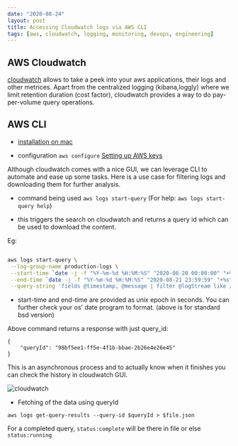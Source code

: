 ```yaml
---
date: "2020-08-24"
layout: post
title: Accessing Cloudwatch logs via AWS CLI
tags: [aws, cloudwatch, logging, monitoring, devops, engineering]
---
```



## AWS Cloudwatch

[cloudwatch](https://aws.amazon.com/cloudwatch/) allows to take a peek into your aws applications, their logs and other metrices. Apart from the centralized logging (kibana,loggly) where we limit retention duration (cost factor), cloudwatch provides a way to do pay-per-volume query operations.


## AWS CLI

- [installation on mac](https://docs.aws.amazon.com/cli/latest/userguide/install-cliv2-mac.html#cliv2-mac-install-gui)

- configuration `aws configure`
[Setting up AWS keys](https://docs.aws.amazon.com/IAM/latest/UserGuide/id_credentials_access-keys.html)



Although cloudwatch comes with a nice GUI, we can leverage CLI to automate and ease up some tasks. Here is a use case for filtering logs and downloading them for further analysis.

- command being used `aws logs start-query` (For help: `aws logs start-query help`)

- this triggers the search on cloudwatch and returns a query id which can be used to download the content.

Eg:

```sh

aws logs start-query \
 --log-group-name production-logs \
 --start-time `date -j -f "%Y-%m-%d %H:%M:%S" "2020-08-20 00:00:00" "+%s"` \
 --end-time `date -j -f "%Y-%m-%d %H:%M:%S" "2020-08-21 23:59:59" "+%s"` \
 --query-string 'fields @timestamp, @message | filter @logStream like /$MyApp/ | filter @message like /$MyErrorMessage/'
``` 

- start-time and end-time are provided as unix epoch in seconds. You can further check your os' date program to format. (above is for standard bsd version)


Above command returns a response with just query_id:

```
{
    "queryId": "98bf5ee1-ff5e-4f1b-bbae-2b26e4e26e45"
}
```

This is an asynchronous process and to actually know when it finishes you can check the history in cloudwatch GUI.

![cloudwatch](https://sudipbhandari126.github.io/resources/cloudwatch.png "cloudwatch")

- Fetching of the data using queryId

```
aws logs get-query-results --query-id $queryId > $file.json
```

For a completed query, `status:complete` will be there in file or else `status:running`


